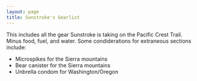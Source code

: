 ```yaml
---
layout: page
title: Sunstroke's Gearlist
---
```


This includes all the gear Sunstroke is taking on the Pacific Crest Trail. Minus food, fuel, and water.
Some condiderations for extraneous sections include:
- Microspikes for the Sierra mountains
- Bear canister for the Sierra mountains
- Unbrella condom for Washington/Oregon

<script src="https://lighterpack.com/e/xgg4z7"></script><div id="xgg4z7"></div>
